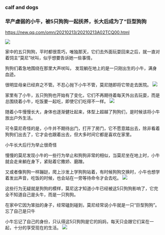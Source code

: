 ### calf and dogs

### 早产虚弱的小牛，被5只狗狗一起抚养，长大后成为了“巨型狗狗
https://new.qq.com/omn/20210213/20210213A02TCQ00.html

![](https://inews.gtimg.com/newsapp_bt/0/13165098018/)

家中的五只狗狗，平时都很乖巧，唯独那天，它们去外面玩耍回来之后，就一直对着饲主“莫尼”吠叫，似乎想要告诉她一些事情，

狗狗们着急地围绕在那里大声吠叫，
发现躺在地上的是一只刚出生的小牛，满身血迹。

很明显母亲已经弃之不管。不忍心抛下小牛不管，莫尼随即将它带走去医院。
![](https://inews.gtimg.com/newsapp_bt/0/13165100270/)

家里有了小牛，五只狗狗也开始有了变化，它们不再期待着每天外出去玩耍，而是总围绕着小牛，吃饭要一起吃，即使它们吃得不一样。
![](https://inews.gtimg.com/newsapp_bt/0/13165098016/)

随着小牛慢慢长大，身体也逐渐健壮起来，体型上超越了狗狗们，是时候该将小牛放出户外生活。

可令莫尼奇怪的是，小牛并不期待出门，打开了房门，它不愿意踏出去，除非看着狗狗们出去了，它才会也跟着出去，但大多时间它都是喜欢在家里。

小牛长大后行为举止很奇怪

慢慢的莫尼发现小牛的一些行为举止和狗狗非常的相似，当莫尼坐在地上时，小牛就会走来躺在身下，紧贴着它撒娇、磨蹭。

又或者像狗狗一样蹦跶，爬上沙发上学狗狗站着，有时候狗狗交换时，小牛也想学着发出声音，吃饭的时候，也会站在一旁等待命令才会去吃。
![](https://inews.gtimg.com/newsapp_bt/0/13165098026/)

这些行为无疑就是狗狗的模样，莫尼这才知道小牛已经被这5只狗狗影响了，它完全不知道自己是头牛，而是一只狗狗。

在家中它因为笨拙的身子，经常磕到碰到，莫尼经常说小牛就是一只“巨型狗狗”。
忘了自己是只牛

小牛忘记了自己的身份，只认得这5只狗狗是它的妈妈，每天只会跟它们呆在一起，十分的享受现在的生活。
![](https://inews.gtimg.com/newsapp_bt/0/13165098013/)
